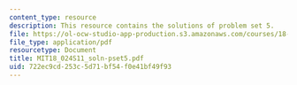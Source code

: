 ```yaml
---
content_type: resource
description: This resource contains the solutions of problem set 5.
file: https://ol-ocw-studio-app-production.s3.amazonaws.com/courses/18-024-multivariable-calculus-with-theory-spring-2011/722ec9cd253c5d71bf54f0e41bf49f93_MIT18_024S11_soln-pset5.pdf
file_type: application/pdf
resourcetype: Document
title: MIT18_024S11_soln-pset5.pdf
uid: 722ec9cd-253c-5d71-bf54-f0e41bf49f93
---
```

